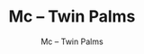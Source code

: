---
designer: Endless Knot
description: "Color%3A%20Bumblebee%0AMaterial%3A%20Wool%20%26%20Tencel%0ACollection%3A%20Hand-Tufted%20Collection"
image_primary: img/TPM-206-600x750.jpg
image_secondary: ../../../images/blank.png
manufacturer: Endless Knot
href: https://endlessknotrugs.com/product/twin-palms-bumblebee/
subtitle: Mc – Twin Palms
tags: 
  - endless_knot
  - hand-tufted-rugs
title: Mc – Twin Palms
image_thumb: img/TPM-206-300x300.jpg
category: hand-tufted-rugs
slug: /manufacturers/endless-knot/hand-tufted-rugs/endless-knot-mc-twin-palms
---
